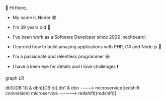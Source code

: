 👋 Hi there,

- My name is Neder :sunglasses:
- I'm 39 years old :see_no_evil:
- I've been work as a Software Developer since 2002 :neckbeard:
- I learned how to build amazing applications with PHP, C# and Node.js :construction_worker:

- I'm a passionate and relentless programmer :satisfied:
- I have a keen eye for details and I love challenges :exclamation:

graph LR

  db1[(DB 1)] & dbn[(DB n)]
  db1 & dbn ----> microservice(redshift conversion)
  microservice ------> redshift[(redshift)]
